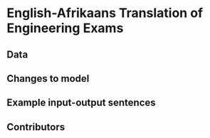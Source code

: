 English-Afrikaans Translation of Engineering Exams
===================================================

Data
----



Changes to model
----------------



Example input-output sentences
------------------------------

Contributors
------------

